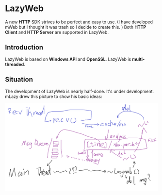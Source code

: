 # LazyWeb
A new **HTTP** SDK strives to be perfect and easy to use. (I have developed mWeb but I thought it was trash so I decide to create this. ) Both **HTTP Client** and **HTTP Server** are supported in LazyWeb.

## Introduction
LazyWeb is based on **Windows API** and **OpenSSL**. LazyWeb is **multi-threaded**.

## Situation
The development of LazyWeb is nearly half-done. It's under development. mLazy drew this picture to show his basic ideas:

![basic idea](basic_idea.png)
